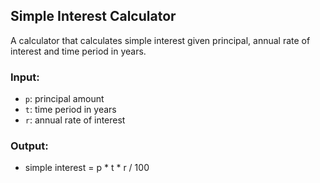 ## Simple Interest Calculator

A calculator that calculates simple interest given principal, annual rate of interest and time period in years.

### Input:
- `p`: principal amount
- `t`: time period in years
- `r`: annual rate of interest

### Output:
- simple interest = p * t * r / 100
